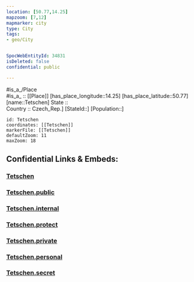 ```yaml
---
location: [50.77,14.25] 
mapzoom: [7,12] 
mapmarker: city 
type: City
tags:
- geo/City


SpocWebEntityId: 34831
isDeleted: false
confidential: public

---
```

#is_a_/Place  
#is_a_ :: [[Place]] 
[has_place_longitude::14.25] 
[has_place_latitude::50.77] 
[name::Tetschen] 
State ::  
Country :: Czech_Rep.] 
[StateId::] 
[Population::] 



```leaflet
id: Tetschen
coordinates: [[Tetschen]] 
markerFile: [[Tetschen]] 
defaultZoom: 11 
maxZoom: 18
```


## Confidential Links & Embeds: 

### [Tetschen](/_Standards/Earth/Continent/Europe/Europe~Central/Czech_Republic/regions~Czech_Republic/Ústecký/City/Tetschen.md) 

### [Tetschen.public](/_public/Earth/Continent/Europe/Europe~Central/Czech_Republic/regions~Czech_Republic/Ústecký/City/Tetschen.public.md) 

### [Tetschen.internal](/_internal/Earth/Continent/Europe/Europe~Central/Czech_Republic/regions~Czech_Republic/Ústecký/City/Tetschen.internal.md) 

### [Tetschen.protect](/_protect/Earth/Continent/Europe/Europe~Central/Czech_Republic/regions~Czech_Republic/Ústecký/City/Tetschen.protect.md) 

### [Tetschen.private](/_private/Earth/Continent/Europe/Europe~Central/Czech_Republic/regions~Czech_Republic/Ústecký/City/Tetschen.private.md) 

### [Tetschen.personal](/_personal/Earth/Continent/Europe/Europe~Central/Czech_Republic/regions~Czech_Republic/Ústecký/City/Tetschen.personal.md) 

### [Tetschen.secret](/_secret/Earth/Continent/Europe/Europe~Central/Czech_Republic/regions~Czech_Republic/Ústecký/City/Tetschen.secret.md)

